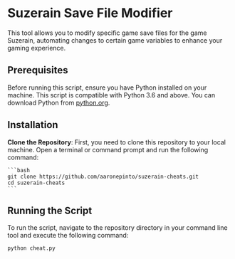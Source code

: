 # Suzerain Save File Modifier

This tool allows you to modify specific game save files for the game Suzerain, automating changes to certain game variables to enhance your gaming experience.

## Prerequisites

Before running this script, ensure you have Python installed on your machine. This script is compatible with Python 3.6 and above. You can download Python from [python.org](https://www.python.org/downloads/).

## Installation

**Clone the Repository**: First, you need to clone this repository to your local machine. Open a terminal or command prompt and run the following command:

    ```bash
    git clone https://github.com/aaronepinto/suzerain-cheats.git
    cd suzerain-cheats
    ```

## Running the Script

To run the script, navigate to the repository directory in your command line tool and execute the following command:

```bash
python cheat.py
```